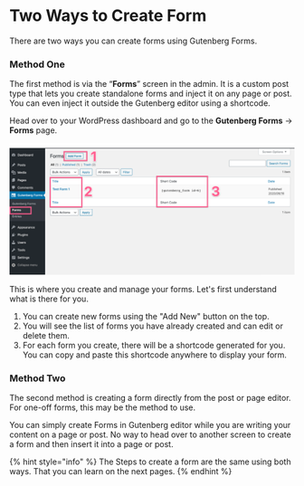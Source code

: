 # Two Ways to Create Form

There are two ways you can create forms using Gutenberg Forms. 

### Method One

The first method is via the “**Forms**” screen in the admin. It is a custom post type that lets you create standalone forms and inject it on any page or post. You can even inject it outside the Gutenberg editor using a shortcode.

Head over to your WordPress dashboard and go to the **Gutenberg Forms** → **Forms** page.

![](../.gitbook/assets/image-2020-06-17-at-4.40.42-pm.png)

This is where you create and manage your forms. Let's first understand what is there for you.

1. You can create new forms using the "Add New" button on the top.
2. You will see the list of forms you have already created and can edit or delete them.
3. For each form you create, there will be a shortcode generated for you. You can copy and paste this shortcode anywhere to display your form.

### Method Two

The second method is creating a form directly from the post or page editor. For one-off forms, this may be the method to use. 

You can simply create Forms in Gutenberg editor while you are writing your content on a page or post. No way to head over to another screen to create a form and then insert it into a page or post.

{% hint style="info" %}
The Steps to create a form are the same using both ways. That you can learn on the next pages.
{% endhint %}



